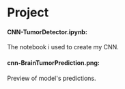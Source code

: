 
# Project

#### CNN-TumorDetector.ipynb:
The notebook i used to create my CNN.

#### cnn-BrainTumorPrediction.png:
Preview of model's predictions.
